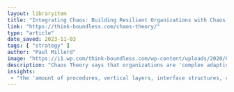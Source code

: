 ```yaml
---
layout: libraryitem
title: "Integrating Chaos: Building Resilient Organizations with Chaos Theory"
link: "https://think-boundless.com/chaos-theory/"
type: "article"
date_saved: 2023-11-03
tags: [ "strategy" ]
author: "Paul Millerd"
image: "https://i1.wp.com/think-boundless.com/wp-content/uploads/2020/05/Hurricane-Spiral.jpg?fit=1280%2C720&ssl=1"
description: "Chaos Theory says that organizations are 'complex adaptive systems' and that through this lens, we can build emergent, adaptive and resilient organizations."
insights:
 - "the 'amount of procedures, vertical layers, interface structures, coordination bodies, and decision approvals within organizations had increased by anywhere from 50% to 350% over a 15-year period.' And in the top 20% most complicated organizations?  The managers in those organizations 'spend 40% of their time writing reports and 30% to 60% of it in coordination meetings.'"
---
```


